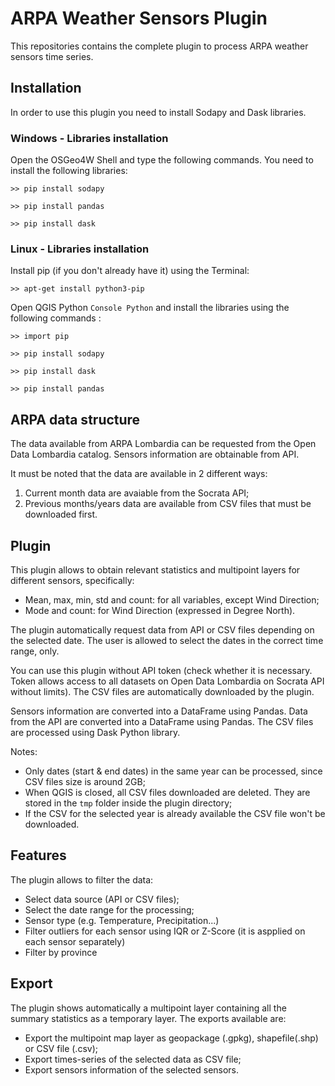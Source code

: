 # ARPA Weather Sensors Plugin

This repositories contains the complete plugin to process ARPA weather sensors time series. 

## Installation
In order to use this plugin you need to install Sodapy and Dask libraries.

### Windows - Libraries installation
Open the OSGeo4W Shell and type the following commands.
You need to install the following libraries:

```
>> pip install sodapy
```
```
>> pip install pandas
```

```
>> pip install dask
```

### Linux - Libraries installation
Install pip (if you don't already have it) using the Terminal:
```
>> apt-get install python3-pip
```

Open QGIS Python `Console Python` and install the libraries using the following commands :

```
>> import pip 
```
```
>> pip install sodapy
```
```
>> pip install dask
```
```
>> pip install pandas
```

## ARPA data structure
The data available from ARPA Lombardia can be requested from the Open Data Lombardia catalog.
Sensors information are obtainable from API.

It must be noted that the data are available in 2 different ways:
1) Current month data are avaiable from the Socrata API;
2) Previous months/years data are available from CSV files that must be downloaded first.



## Plugin
This plugin allows to obtain relevant statistics and multipoint layers for different sensors, specifically:
- Mean, max, min, std and count: for all variables, except Wind Direction;
- Mode and count: for Wind Direction (expressed in Degree North).

The plugin automatically request data from API or CSV files depending on the selected date.
The user is allowed to select the dates in the correct time range, only.

You can use this plugin without API token (check whether it is necessary. Token allows access to all datasets on Open Data Lombardia on Socrata API without limits).
The CSV files are automatically downloaded by the plugin.

Sensors information are converted into a DataFrame using Pandas.
Data from the API are converted into a DataFrame using Pandas.
The CSV files are processed using Dask Python library.

Notes:
- Only dates (start & end dates) in the same year can be processed, since CSV files size is around 2GB;
- When QGIS is closed, all CSV files downloaded are deleted. They are stored in the `tmp` folder inside the plugin directory;
- If the CSV for the selected year is already available the CSV file won't be downloaded.

## Features
The plugin allows to filter the data:
- Select data source (API or CSV files);
- Select the date range for the processing;
- Sensor type (e.g. Temperature, Precipitation...)
- Filter outliers for each sensor using IQR or Z-Score (it is aspplied on each sensor separately)
- Filter by province

## Export
The plugin shows automatically a multipoint layer containing all the summary statistics as a temporary layer.
The exports available are:
- Export the multipoint map layer as geopackage (.gpkg), shapefile(.shp) or CSV file (.csv);
- Export times-series of the selected data as CSV file;
- Export sensors information of the selected sensors.



